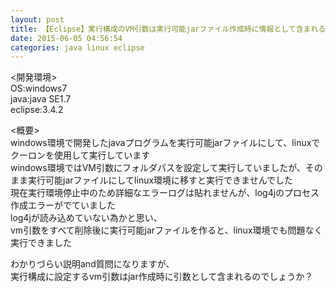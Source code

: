 ```yaml
---
layout: post
title: 【Eclipse】実行構成のVM引数は実行可能jarファイル作成時に情報として含まれるのか
date: 2015-06-05 04:56:54
categories: java linux eclipse
---
```

<p>&lt;開発環境><br>
OS:windows7<br>
java:java SE1.7<br>
eclipse:3.4.2</p>

<p>&lt;概要><br>
windows環境で開発したjavaプログラムを実行可能jarファイルにして、linuxでクーロンを使用して実行しています<br>
windows環境ではVM引数にフォルダパスを設定して実行していましたが、そのまま実行可能jarファイルにしてlinux環境に移すと実行できませんでした<br>
現在実行環境停止中のため詳細なエラーログは貼れませんが、log4jのプロセス作成エラーがでていました<br>
log4jが読み込めていない為かと思い、<br>
vm引数をすべて削除後に実行可能jarファイルを作ると、linux環境でも問題なく実行できました</p>

<p>わかりづらい説明and質問になりますが、<br>
実行構成に設定するvm引数はjar作成時に引数として含まれるのでしょうか？</p>
